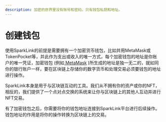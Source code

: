 ```yaml
---
description: 加密的世界里没有账号和密码，只有钱包私钥和地址。
---
```


# 创建钱包

使用SparkLink的前提是需要拥有一个加密货币钱包，比如并用MetaMask或TokenPocket等，并此作为支出或收入的唯一方式，每个加密钱包的地址是你账户的唯一凭证，加密钱包 (例如[ MetaMask](https://metamask.io) )所生成的地址是独一无二的，就如同你的银行账户一样，要在区块链上存储你的数字货币和处理交易必须要钱包的地址进行操作。



SparkLink本身是用于与区块链互动的工具。我们从不拥有你的资产或你的NFT，相反的，我们提供了一个点对点交换的系统来让你与区块链上的其他人互动并进行NFT交易。

有了加密钱包之后，你需要将你的钱包地址连接到SparkLink平台进行后续操作。钱包地址的作用是将你的操作转换为区块链上的交易。

